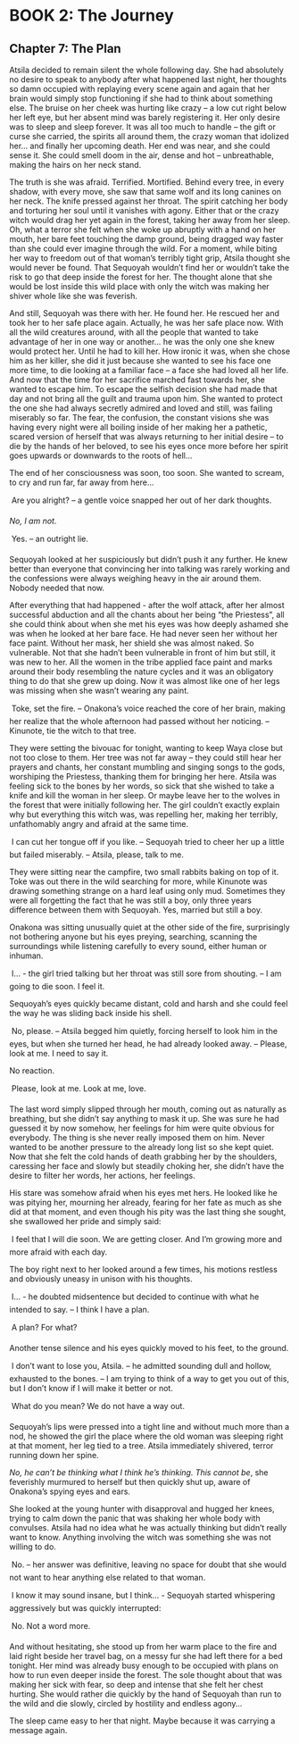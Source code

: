 # BOOK 2: The Journey
## Chapter 7: The Plan

Atsila decided to remain silent the whole following day. She had absolutely no desire to speak to anybody after what happened last night, her thoughts so damn occupied with replaying every scene again and again that her brain would simply stop functioning if she had to think about something else. The bruise on her cheek was hurting like crazy – a low cut right below her left eye, but her absent mind was barely registering it. Her only desire was to sleep and sleep forever. It was all too much to handle – the gift or curse she carried, the spirits all around them, the crazy woman that idolized her… and finally her upcoming death. Her end was near, and she could sense it. She could smell doom in the air, dense and hot – unbreathable, making the hairs on her neck stand. 

The truth is she was afraid. Terrified. Mortified. Behind every tree, in every shadow, with every move, she saw that same wolf and its long canines on her neck. The knife pressed against her throat. The spirit catching her body and torturing her soul until it vanishes with agony. Either that or the crazy witch would drag her yet again in the forest, taking her away from her sleep. Oh, what a terror she felt when she woke up abruptly with a hand on her mouth, her bare feet touching the damp ground, being dragged way faster than she could ever imagine through the wild. For a moment, while biting her way to freedom out of that woman’s terribly tight grip, Atsila thought she would never be found. That Sequoyah wouldn’t find her or wouldn’t take the risk to go that deep inside the forest for her. The thought alone that she would be lost inside this wild place with only the witch was making her shiver whole like she was feverish. 
 
And still, Sequoyah was there with her. He found her. He rescued her and took her to her safe place again. Actually, he was her safe place now. With all the wild creatures around, with all the people that wanted to take advantage of her in one way or another… he was the only one she knew would protect her. Until he had to kill her. How ironic it was, when she chose him as her killer, she did it just because she wanted to see his face one more time, to die looking at a familiar face – a face she had loved all her life. And now that the time for her sacrifice marched fast towards her, she wanted to escape him. To escape the selfish decision she had made that day and not bring all the guilt and trauma upon him. She wanted to protect the one she had always secretly admired and loved and still, was failing miserably so far. The fear, the confusion, the constant visions she was having every night were all boiling inside of her making her a pathetic, scared version of herself that was always returning to her initial desire – to die by the hands of her beloved, to see his eyes once more before her spirit goes upwards or downwards to the roots of hell…

The end of her consciousness was soon, too soon. She wanted to scream, to cry and run far, far away from here…

&#150; Are you alright? – a gentle voice snapped her out of her dark thoughts.

*No, I am not.*

&#150; Yes. – an outright lie. 

Sequoyah looked at her suspiciously but didn’t push it any further. He knew better than everyone that convincing her into talking was rarely working and the confessions were always weighing heavy in the air around them. Nobody needed that now. 

After everything that had happened - after the wolf attack, after her almost successful abduction and all the chants about her being “the Priestess”, all she could think about when she met his eyes was how deeply ashamed she was when he looked at her bare face. He had never seen her without her face paint. Without her mask, her shield she was almost naked. So vulnerable. Not that she hadn’t been vulnerable in front of him but still, it was new to her. All the women in the tribe applied face paint and marks around their body resembling the nature cycles and it was an obligatory thing to do that she grew up doing. Now it was almost like one of her legs was missing when she wasn’t wearing any paint. 
 
&#150; Toke, set the fire. – Onakona’s voice reached the core of her brain, making her realize that the whole afternoon had passed without her noticing. – Kinunote, tie the witch to that tree.

They were setting the bivouac for tonight, wanting to keep Waya close but not too close to them. Her tree was not far away – they could still hear her prayers and chants, her constant mumbling and singing songs to the gods, worshiping the Priestess, thanking them for bringing her here. Atsila was feeling sick to the bones by her words, so sick that she wished to take a knife and kill the woman in her sleep. Or maybe leave her to the wolves in the forest that were initially following her. The girl couldn’t exactly explain why but everything this witch was, was repelling her, making her terribly, unfathomably angry and afraid at the same time. 

&#150; I can cut her tongue off if you like. – Sequoyah tried to cheer her up a little but failed miserably. – Atsila, please, talk to me.

They were sitting near the campfire, two small rabbits baking on top of it. Toke was out there in the wild searching for more, while Kinunote was drawing something strange on a hard leaf using only mud. Sometimes they were all forgetting the fact that he was still a boy, only three years difference between them with Sequoyah. Yes, married but still a boy.

Onakona was sitting unusually quiet at the other side of the fire, surprisingly not bothering anyone but his eyes preying, searching, scanning the surroundings while listening carefully to every sound, either human or inhuman.
 
&#150; I… - the girl tried talking but her throat was still sore from shouting. – I am going to die soon. I feel it. 

Sequoyah’s eyes quickly became distant, cold and harsh and she could feel the way he was sliding back inside his shell. 

&#150; No, please. – Atsila begged him quietly, forcing herself to look him in the eyes, but when she turned her head, he had already looked away. – Please, look at me. I need to say it.

No reaction.

&#150; Please, look at me. Look at me, love.

The last word simply slipped through her mouth, coming out as naturally as breathing, but she didn’t say anything to mask it up. She was sure he had guessed it by now somehow, her feelings for him were quite obvious for everybody. The thing is she never really imposed them on him. Never wanted to be another pressure to the already long list so she kept quiet. Now that she felt the cold hands of death grabbing her by the shoulders, caressing her face and slowly but steadily choking her, she didn’t have the desire to filter her words, her actions, her feelings.

His stare was somehow afraid when his eyes met hers. He looked like he was pitying her, mourning her already, fearing for her fate as much as she did at that moment, and even though his pity was the last thing she sought, she swallowed her pride and simply said:
 
&#150; I feel that I will die soon. We are getting closer. And I’m growing more and more afraid with each day. 

The boy right next to her looked around a few times, his motions restless and obviously uneasy in unison with his thoughts. 

&#150; I… - he doubted midsentence but decided to continue with what he intended to say. – I think I have a plan.

&#150; A plan? For what?

Another tense silence and his eyes quickly moved to his feet, to the ground.

&#150; I don’t want to lose you, Atsila. – he admitted sounding dull and hollow, exhausted to the bones. – I am trying to think of a way to get you out of this, but I don’t know if I will make it better or not.

&#150; What do you mean? We do not have a way out.

Sequoyah’s lips were pressed into a tight line and without much more than a nod, he showed the girl the place where the old woman was sleeping right at that moment, her leg tied to a tree. Atsila immediately shivered, terror running down her spine.  

*No, he can’t be thinking what I think he’s thinking. This cannot be*, she feverishly murmured to herself but then quickly shut up, aware of Onakona’s spying eyes and ears. 

She looked at the young hunter with disapproval and hugged her knees, trying to calm down the panic that was shaking her whole body with convulses. Atsila had no idea what he was actually thinking but didn’t really want to know. Anything involving the witch was something she was not willing to do.

&#150; No. – her answer was definitive, leaving no space for doubt that she would not want to hear anything else related to that woman.

&#150; I know it may sound insane, but I think… - Sequoyah started whispering aggressively but was quickly interrupted:

&#150; No. Not a word more. 

And without hesitating, she stood up from her warm place to the fire and laid right beside her travel bag, on a messy fur she had left there for a bed tonight. Her mind was already busy enough to be occupied with plans on how to run even deeper inside the forest. The sole thought about that was making her sick with fear, so deep and intense that she felt her chest hurting. She would rather die quickly by the hand of Sequoyah than run to the wild and die slowly, circled by hostility and endless agony…

The sleep came easy to her that night. Maybe because it was carrying a message again.